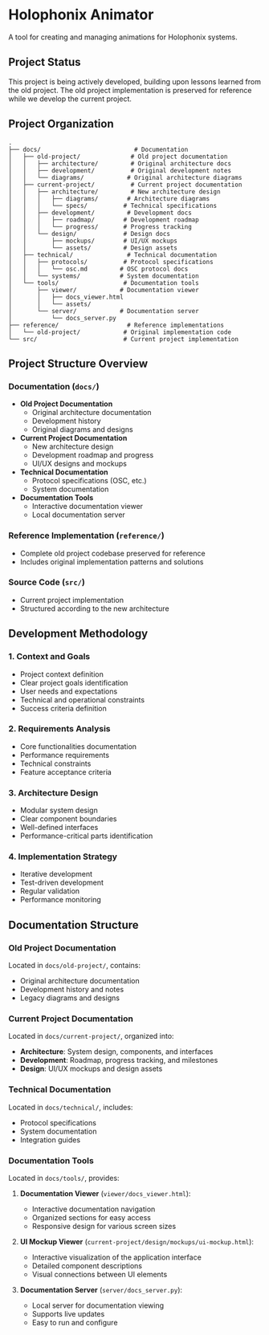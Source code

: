 # Holophonix Animator

A tool for creating and managing animations for Holophonix systems.

## Project Status

This project is being actively developed, building upon lessons learned from the old project. The old project implementation is preserved for reference while we develop the current project.

## Project Organization

```
.
├── docs/                          # Documentation
│   ├── old-project/              # Old project documentation
│   │   ├── architecture/         # Original architecture docs
│   │   ├── development/          # Original development notes
│   │   └── diagrams/            # Original architecture diagrams
│   ├── current-project/          # Current project documentation
│   │   ├── architecture/         # New architecture design
│   │   │   ├── diagrams/        # Architecture diagrams
│   │   │   └── specs/          # Technical specifications
│   │   ├── development/         # Development docs
│   │   │   ├── roadmap/        # Development roadmap
│   │   │   └── progress/       # Progress tracking
│   │   └── design/             # Design docs
│   │       ├── mockups/        # UI/UX mockups
│   │       └── assets/         # Design assets
│   ├── technical/               # Technical documentation
│   │   ├── protocols/          # Protocol specifications
│   │   │   └── osc.md         # OSC protocol docs
│   │   └── systems/           # System documentation
│   └── tools/                  # Documentation tools
│       ├── viewer/            # Documentation viewer
│       │   ├── docs_viewer.html
│       │   └── assets/
│       └── server/            # Documentation server
│           └── docs_server.py
├── reference/                   # Reference implementations
│   └── old-project/            # Original implementation code
└── src/                        # Current project implementation
```

## Project Structure Overview

### Documentation (`docs/`)
- **Old Project Documentation**
  - Original architecture documentation
  - Development history
  - Original diagrams and designs
- **Current Project Documentation**
  - New architecture design
  - Development roadmap and progress
  - UI/UX designs and mockups
- **Technical Documentation**
  - Protocol specifications (OSC, etc.)
  - System documentation
- **Documentation Tools**
  - Interactive documentation viewer
  - Local documentation server

### Reference Implementation (`reference/`)
- Complete old project codebase preserved for reference
- Includes original implementation patterns and solutions

### Source Code (`src/`)
- Current project implementation
- Structured according to the new architecture

## Development Methodology

### 1. Context and Goals
- Project context definition
- Clear project goals identification
- User needs and expectations
- Technical and operational constraints
- Success criteria definition

### 2. Requirements Analysis
- Core functionalities documentation
- Performance requirements
- Technical constraints
- Feature acceptance criteria

### 3. Architecture Design
- Modular system design
- Clear component boundaries
- Well-defined interfaces
- Performance-critical parts identification

### 4. Implementation Strategy
- Iterative development
- Test-driven development
- Regular validation
- Performance monitoring

## Documentation Structure

### Old Project Documentation
Located in `docs/old-project/`, contains:
- Original architecture documentation
- Development history and notes
- Legacy diagrams and designs

### Current Project Documentation
Located in `docs/current-project/`, organized into:
- **Architecture**: System design, components, and interfaces
- **Development**: Roadmap, progress tracking, and milestones
- **Design**: UI/UX mockups and design assets

### Technical Documentation
Located in `docs/technical/`, includes:
- Protocol specifications
- System documentation
- Integration guides

### Documentation Tools
Located in `docs/tools/`, provides:
1. **Documentation Viewer** (`viewer/docs_viewer.html`):
   - Interactive documentation navigation
   - Organized sections for easy access
   - Responsive design for various screen sizes

2. **UI Mockup Viewer** (`current-project/design/mockups/ui-mockup.html`):
   - Interactive visualization of the application interface
   - Detailed component descriptions
   - Visual connections between UI elements

3. **Documentation Server** (`server/docs_server.py`):
   - Local server for documentation viewing
   - Supports live updates
   - Easy to run and configure
